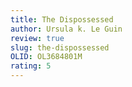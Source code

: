 ```yaml
---
title: The Dispossessed
author: Ursula k. Le Guin
review: true
slug: the-dispossessed
OLID: OL3684801M
rating: 5 
---
```



